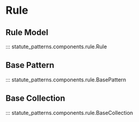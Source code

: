 # Rule

## Rule Model

::: statute_patterns.components.rule.Rule

## Base Pattern

::: statute_patterns.components.rule.BasePattern

## Base Collection

::: statute_patterns.components.rule.BaseCollection
